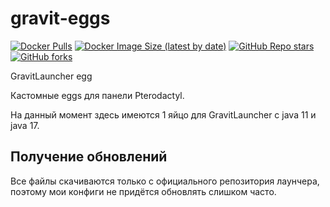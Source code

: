 # gravit-eggs

[![Docker Pulls](https://img.shields.io/docker/pulls/enchald/gravit-core?style=for-the-badge&logo=Docker&labelColor=1A222E&color=242B36&logoColor=white)](https://hub.docker.com/repository/docker/enchald/gravit-core)
[![Docker Image Size (latest by date)](https://img.shields.io/docker/image-size/enchald/gravit-core?label=Image%20size&sort=date&style=for-the-badge&logo=Docker&labelColor=1A222E&color=242B36&logoColor=white)](https://hub.docker.com/repository/docker/enchald/gravit-core)
[![GitHub Repo stars](https://img.shields.io/github/stars/gravit-core/gravit-eggs?label=GitHub%20Stars&style=for-the-badge&logo=Github&labelColor=1A222E&color=242B36)](https://github.com/gravit-core/gravit-eggs)
[![GitHub forks](https://img.shields.io/github/forks/gravit-core/gravit-eggs?label=GitHub%20Forks&style=for-the-badge&logo=Github&labelColor=1A222E&color=242B36)](https://github.com/gravit-core/gravit-eggs)

GravitLauncher egg

Кастомные eggs для панели Pterodactyl.

На данный момент здесь имеются 1 яйцо для GravitLauncher с java 11 и java 17.

## Получение обновлений

Все файлы скачиваются только с официального репозитория лаунчера, поэтому мои конфиги не придётся обновлять слишком часто.

